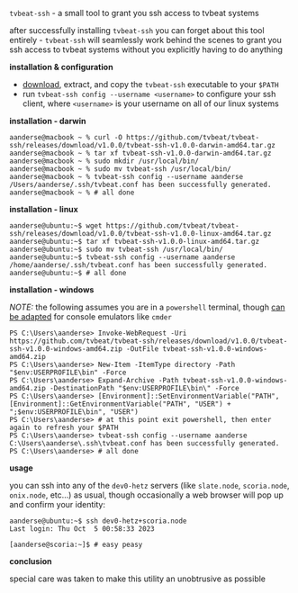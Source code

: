 `tvbeat-ssh` - a small tool to grant you ssh access to tvbeat systems

after successfully installing `tvbeat-ssh` you can forget about this tool entirely - `tvbeat-ssh` will seamlessly work behind the scenes to grant you ssh access to tvbeat systems without you explicitly having to do anything

**installation & configuration**

- [download](https://github.com/tvbeat/tvbeat-ssh/releases), extract, and copy the `tvbeat-ssh` executable to your `$PATH`
- run `tvbeat-ssh config --username <username>` to configure your ssh client, where `<username>` is your username on all of our linux systems

**installation - darwin**

```console
aanderse@macbook ~ % curl -O https://github.com/tvbeat/tvbeat-ssh/releases/download/v1.0.0/tvbeat-ssh-v1.0.0-darwin-amd64.tar.gz
aanderse@macbook ~ % tar xf tvbeat-ssh-v1.0.0-darwin-amd64.tar.gz
aanderse@macbook ~ % sudo mkdir /usr/local/bin/
aanderse@macbook ~ % sudo mv tvbeat-ssh /usr/local/bin/
aanderse@macbook ~ % tvbeat-ssh config --username aanderse
/Users/aanderse/.ssh/tvbeat.conf has been successfully generated.
aanderse@macbook ~ % # all done
```

**installation - linux**

```console
aanderse@ubuntu:~$ wget https://github.com/tvbeat/tvbeat-ssh/releases/download/v1.0.0/tvbeat-ssh-v1.0.0-linux-amd64.tar.gz
aanderse@ubuntu:~$ tar xf tvbeat-ssh-v1.0.0-linux-amd64.tar.gz
aanderse@ubuntu:~$ sudo mv tvbeat-ssh /usr/local/bin/
aanderse@ubuntu:~$ tvbeat-ssh config --username aanderse
/home/aanderse/.ssh/tvbeat.conf has been successfully generated.
aanderse@ubuntu:~$ # all done
```

**installation - windows**

*NOTE:* the following assumes you are in a `powershell` terminal, though [can be adapted](https://jonathansoma.com/lede/foundations-2019/terminal/adding-to-your-path-cmder-win/) for console emulators like `cmder`

```console
PS C:\Users\aanderse> Invoke-WebRequest -Uri https://github.com/tvbeat/tvbeat-ssh/releases/download/v1.0.0/tvbeat-ssh-v1.0.0-windows-amd64.zip -OutFile tvbeat-ssh-v1.0.0-windows-amd64.zip
PS C:\Users\aanderse> New-Item -ItemType directory -Path "$env:USERPROFILE\bin" -Force
PS C:\Users\aanderse> Expand-Archive -Path tvbeat-ssh-v1.0.0-windows-amd64.zip -DestinationPath "$env:USERPROFILE\bin\" -Force
PS C:\Users\aanderse> [Environment]::SetEnvironmentVariable("PATH", [Environment]::GetEnvironmentVariable("PATH", "USER") + ";$env:USERPROFILE\bin", "USER")
PS C:\Users\aanderse> # at this point exit powershell, then enter again to refresh your $PATH
PS C:\Users\aanderse> tvbeat-ssh config --username aanderse
C:\Users\aanderse\.ssh\tvbeat.conf has been successfully generated.
PS C:\Users\aanderse> # all done
```

**usage**

you can ssh into any of the `dev0-hetz` servers (like `slate.node`, `scoria.node`, `onix.node`, etc...) as usual, though occasionally a web browser will pop up and confirm your identity:

```console
aanderse@ubuntu:~$ ssh dev0-hetz+scoria.node
Last login: Thu Oct  5 00:58:33 2023

[aanderse@scoria:~]$ # easy peasy

```

**conclusion**

special care was taken to make this utility an unobtrusive as possible
